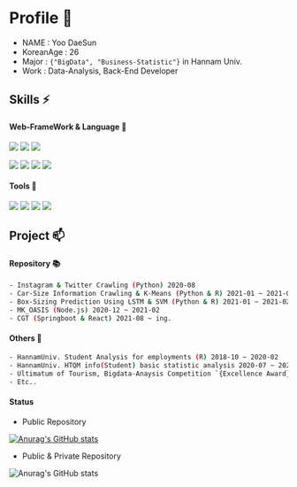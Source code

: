 # Profile 👋
- NAME : Yoo DaeSun
- KoreanAge : 26
- Major : `{"BigData", "Business-Statistic"}` in Hannam Univ.
- Work : Data-Analysis, Back-End Developer 

## Skills ⚡
#### Web-FrameWork & Language 💭
<img src="https://img.shields.io/badge/Node.js-3DDC84?style=flat&logo=Node.js&logoColor=white"/> <img src="https://img.shields.io/badge/SpringBoot-6DB33F?style=flat&logo=Springboot&logoColor=Green&color=white"/>
<img src="https://img.shields.io/badge/React-3DDC84?style=flat&logo=React&logoColor=skyblue&color=darkblue"/>

<img src="https://img.shields.io/badge/JAVA-3DDC84?style=flat&logo=java&logoColor=red&color=white"/> <img src="https://img.shields.io/badge/JS-3DDC84?style=flat&logo=JavaScript&logoColor=blue&color=white"/> <img src="https://img.shields.io/badge/Python-3DDC84?style=flat&logo=Python&logoColor=blue-yellow&color=white"/> <img src="https://img.shields.io/badge/R-3DDC84?style=flat&logo=R&logoColor=blue&color=white"/>  

#### Tools 🔨
<img src="https://img.shields.io/badge/VSC-3DDC84?style=flat&logo=VisualStudioCode&logoColor=blue&color=white"/> <img src="https://img.shields.io/badge/AWS-6DB33F?style=flat&logo=amazonAWS&logoColor=black&color=white"/> 
<img src="https://img.shields.io/badge/Ubuntu-3DDC84?style=flat-square&logo=Ubuntu&logoColor=orange&color=white"/> 
<img src="https://img.shields.io/badge/Github-3DDC84?style=flat-square&logo=Github&logoColor=white&color=purple"/> 



## Project 📫
#### Repository 📚
```sh
- Instagram & Twitter Crawling (Python) 2020-08
- Car-Size Information Crawling & K-Means (Python & R) 2021-01 ~ 2021-02
- Box-Sizing Prediction Using LSTM & SVM (Python & R) 2021-01 ~ 2021-02
- MK_OASIS (Node.js) 2020-12 ~ 2021-02
- CGT (Springboot & React) 2021-08 ~ ing.
```
#### Others 🔖
```sh
- HannamUniv. Student Analysis for employments (R) 2018-10 ~ 2020-02
- HannamUniv. HTQM info(Student) basic statistic analysis 2020-07 ~ 2020-08
- Ultimatum of Tourism, Bigdata-Anaysis Competition `{Excellence Award}` 2020-07 ~ 2020-10 (R & Python)
- Etc.. 
```

#### Status
- Public Repository

[![Anurag's GitHub stats](https://github-readme-stats.vercel.app/api?username=xenx96&show_icons=true&theme=synthwave)](https://github.com/anuraghazra/github-readme-stats)
- Public & Private Repository

![Anurag's GitHub stats](https://github-readme-stats.vercel.app/api?username=xenx96&count_private=true&show_icons=true&theme=synthwave)

